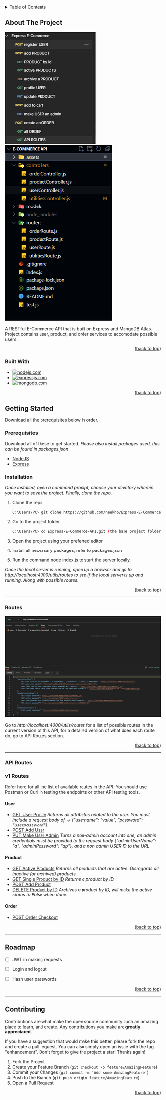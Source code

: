 <a name="readme-top"></a>
<!-- TABLE OF CONTENTS -->
<details>
  <summary>Table of Contents</summary>
  <ol>
    <li>
      <a href="#about-the-project">About The Project</a>
      <ul>
        <li><a href="#built-with">Built With</a></li>
      </ul>
    </li>
    <li>
      <a href="#getting-started">Getting Started</a>
      <ul>
        <li><a href="#prerequisites">Prerequisites</a></li>
        <li><a href="#installation">Installation</a></li>
      </ul>
    </li>
       <li>
      <a href="#api-routes">Routes</a>
      <ul>
           <li><a href="#api-routes">API Routes</a></li>
      </ul>
    </li>
    <li><a href="#roadmap">Roadmap</a></li>
    <li><a href="#contributing">Contributing</a></li>

  </ol>
</details>



<!-- ABOUT THE PROJECT -->
## About The Project


![All Requests Screenshot](./assets/project_screenshots/all_requests.PNG)
![Project Structure Screenshot](./assets/project_screenshots/project_structure.PNG)

A RESTful E-Commerce API that is built on Express and MongoDB Atlas. Project contains user, product, and order services to accomodate possible users.

<p align="right">(<a href="#readme-top">back to top</a>)</p>

### Built With


* [![nodejs.com][nodejs.com]][NODEJS-URL]
* [![expressjs.com][expressjs.com]][EXPRESS-URL]
* [![mongodb.com][mongodb.com]][MONGODB-URL]


<p align="right">(<a href="#readme-top">back to top</a>)</p>

<!-- GETTING STARTED -->
## Getting Started

Download all the prerequisites below in order.

### Prerequisites
Download all of these to get started. _Please also install packages used, this can be found in packages.json_

* [NodeJS](https://nodejs.org/en/download/)
* [Express](https://expressjs.com/en/starter/installing.html)


### Installation

_Once installed, open a command prompt, choose your directory wherein you want to save the project. Finally, clone the repo._


1. Clone the repo
   ```sh
   C:\Users\PC> git clone https://github.com/neekho/Express-E-Commerce-API.git
   ```
2. Go to the project folder
   ```sh
   C:\Users\PC> cd Express-E-Commerce-API.git (the base project folder name)
   ```
3. Open the project using your preferred editor
   
4. Install all necessary packages, refer to packages.json
   
5. Run the command node index.js to start the server locally.


_Once the local server is running, open up a browser and go to http://localhost:4000/utils/routes
to see if the local server is up and running. Along with possible routes._


<p align="right">(<a href="#readme-top">back to top</a>)</p>

___________________________________________________________________________________________________

### Routes
![All Routes Screenshot](./assets/project_screenshots/all_routes.PNG)

Go to _http://localhost:4000/utils/routes_ for a list of possible routes in the current version of this API, for a detailed version of what does each route do, go to API Routes section.


<p align="right">(<a href="#readme-top">back to top</a>)</p>

___________________________________________________________________________________________________


### API Routes

<h3>v1 Routes</h3>
Refer here for all the list of available routes in the API. You should use Postman or Curl in testing the endpoints or other API testing tools.


<h4>User</h4>

* [GET User Profile](http://localhost:4000/user/profile)  _Returns all attributes related to the user. You must include a request body of -> {"username": "value", "password": "userpassword"}._
* [POST Add User](http://localhost:4000/user/register)  
* [PUT Make User Admin](http://localhost:4000/user/make_administrator/{USER_ID}) _Turns a non-admin account into one, an admin credentials must be provided to the request body {"adminUserName": "a", "adminPassword": "ap"}, and a non admin USER ID to the URL_


<h4>Product</h4>

* [GET Active Products](http://localhost:4000/product/active)  _Returns all products that are active. Disregards all inactive (or archived) products._
* [GET Single Product by ID](http://localhost:4000/product/{PRODUCT_ID})  _Returns a product by ID._
* [POST Add Product](http://localhost:4000/product/create)  
* [DELETE Product by ID](http://localhost:4000/product/archive/{PRODUCT_ID})  _Archives a product by ID, will make the active status to False when done._



<h4>Order</h4>

* [POST Order Checkout](http://localhost:4000/order/checkout)  



<p align="right">(<a href="#readme-top">back to top</a>)</p>

___________________________________________________________________________________________________


<!-- ROADMAP -->
## Roadmap

- [ ] JWT in making requests
- [ ] Login and logout
- [ ] Hash user passwords



<p align="right">(<a href="#readme-top">back to top</a>)</p>

___________________________________________________________________________________________________

<!-- CONTRIBUTING -->
## Contributing

Contributions are what make the open source community such an amazing place to learn, and create. Any contributions you make are **greatly appreciated**.

If you have a suggestion that would make this better, please fork the repo and create a pull request. You can also simply open an issue with the tag "enhancement".
Don't forget to give the project a star! Thanks again!

1. Fork the Project
2. Create your Feature Branch (`git checkout -b feature/AmazingFeature`)
3. Commit your Changes (`git commit -m 'Add some AmazingFeature'`)
4. Push to the Branch (`git push origin feature/AmazingFeature`)
5. Open a Pull Request

<p align="right">(<a href="#readme-top">back to top</a>)</p>




























<!-- MARKDOWN LINKS & IMAGES -->
<!-- https://www.markdownguide.org/basic-syntax/#reference-style-links -->
[product-screenshot]: images/screenshot.png


[nodejs.com]: https://img.shields.io/badge/node-74a867?style=for-the-badge&logo=node&logoColor=white
[NODEJS-URL]: https://nodejs.org/en


[expressjs.com]: https://img.shields.io/badge/express-121a13?style=for-the-badge&logo=express&logoColor=white
[EXPRESS-URL]: https://expressjs.com

[mongodb.com]: https://img.shields.io/badge/mongodb-32a852?style=for-the-badge&logo=mongodb&logoColor=white
[MONGODB-URL]: https://www.mongodb.com/cloud/atlas/lp/try4?utm_source=google&utm_campaign=search_gs_pl_evergreen_atlas_core_prosp-brand_gic-null_apac-ph_ps-all_desktop_eng_lead&utm_term=mongodb&utm_medium=cpc_paid_search&utm_ad=e&utm_ad_campaign_id=12212624359&adgroup=115749710543&cq_cmp=12212624359&gad_source=1&gclid=CjwKCAiAibeuBhAAEiwAiXBoJFEks3P9gPBahanfK_zudnNu9bZoU3Gid6wCerA7qfBjIlZmmkUmAxoC5RAQAvD_BwE

[PostgreSQL.org]: https://img.shields.io/badge/PostgreSQL-33415E?style=for-the-badge&logo=postgresql&logoColor=white
[PostgreSQL-url]: https://www.postgresql.org

